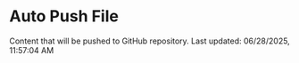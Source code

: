 # Auto Push File

Content that will be pushed to GitHub repository.
Last updated: 06/28/2025, 11:57:04 AM